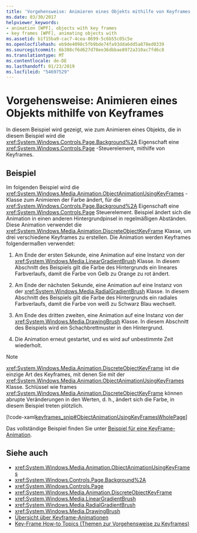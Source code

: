 ```yaml
---
title: 'Vorgehensweise: Animieren eines Objekts mithilfe von Keyframes'
ms.date: 03/30/2017
helpviewer_keywords:
- animation [WPF], objects with key frames
- key frames [WPF], animating objects with
ms.assetid: b1f15ba9-cac7-4cea-8699-5c6b55c05c5e
ms.openlocfilehash: eb9de4098c5fb9bde74fa93dda6dd5a878ed0339
ms.sourcegitcommit: 6b308cf6d627d78ee36dbbae8972a310ac7fd6c8
ms.translationtype: MT
ms.contentlocale: de-DE
ms.lasthandoff: 01/23/2019
ms.locfileid: "54697529"
---
```

# <a name="how-to-animate-an-object-by-using-key-frames"></a>Vorgehensweise: Animieren eines Objekts mithilfe von Keyframes
In diesem Beispiel wird gezeigt, wie zum Animieren eines Objekts, die in diesem Beispiel wird die <xref:System.Windows.Controls.Page.Background%2A> Eigenschaft eine <xref:System.Windows.Controls.Page> -Steuerelement, mithilfe von Keyframes.  
  
## <a name="example"></a>Beispiel  
 Im folgenden Beispiel wird die <xref:System.Windows.Media.Animation.ObjectAnimationUsingKeyFrames> -Klasse zum Animieren der Farbe ändert, für die <xref:System.Windows.Controls.Page.Background%2A> Eigenschaft eine <xref:System.Windows.Controls.Page> Steuerelement. Beispiel ändert sich die Animation in einen anderen Hintergrundpinsel in regelmäßigen Abständen. Diese Animation verwendet die <xref:System.Windows.Media.Animation.DiscreteObjectKeyFrame> Klasse, um drei verschiedene Keyframes zu erstellen. Die Animation werden Keyframes folgendermaßen verwendet:  
  
1.  Am Ende der ersten Sekunde, eine Animation auf eine Instanz von der <xref:System.Windows.Media.LinearGradientBrush> Klasse. In diesem Abschnitt des Beispiels gilt die Farbe des Hintergrunds ein lineares Farbverlaufs, damit die Farbe von Gelb zu Orange zu rot ändert.  
  
2.  Am Ende der nächsten Sekunde, eine Animation auf eine Instanz von der <xref:System.Windows.Media.RadialGradientBrush> Klasse. In diesem Abschnitt des Beispiels gilt die Farbe des Hintergrunds ein radiales Farbverlaufs, damit die Farbe von weiß zu Schwarz Blau wechselt.  
  
3.  Am Ende des dritten zweiten, eine Animation auf eine Instanz von der <xref:System.Windows.Media.DrawingBrush> Klasse. In diesem Abschnitt des Beispiels wird ein Schachbrettmuster in den Hintergrund.  
  
4.  Die Animation erneut gestartet, und es wird auf unbestimmte Zeit wiederholt.  
  
> [!NOTE]
>  <xref:System.Windows.Media.Animation.DiscreteObjectKeyFrame> ist die einzige Art des Keyframes, mit denen Sie mit der <xref:System.Windows.Media.Animation.ObjectAnimationUsingKeyFrames> Klasse. Schlüssel wie frames <xref:System.Windows.Media.Animation.DiscreteObjectKeyFrame> können abrupte Veränderungen in den Werten, d. h., ändert sich die Farbe, in diesem Beispiel treten plötzlich.  
  
 [!code-xaml[keyframes_snip#ObjectAnimationUsingKeyFramesWholePage](../../../../samples/snippets/xaml/VS_Snippets_Wpf/keyframes_snip/XAML/ObjectAnimationUsingKeyFramesExample.xaml#objectanimationusingkeyframeswholepage)]  
  
 Das vollständige Beispiel finden Sie unter [Beispiel für eine KeyFrame-Animation](https://go.microsoft.com/fwlink/?LinkID=160012).  
  
## <a name="see-also"></a>Siehe auch
- <xref:System.Windows.Media.Animation.ObjectAnimationUsingKeyFrames>
- <xref:System.Windows.Controls.Page.Background%2A>
- <xref:System.Windows.Controls.Page>
- <xref:System.Windows.Media.Animation.DiscreteObjectKeyFrame>
- <xref:System.Windows.Media.LinearGradientBrush>
- <xref:System.Windows.Media.RadialGradientBrush>
- <xref:System.Windows.Media.DrawingBrush>
- [Übersicht über Keyframe-Animationen](../../../../docs/framework/wpf/graphics-multimedia/key-frame-animations-overview.md)
- [Key-Frame How-to Topics (Themen zur Vorgehensweise zu Keyframes)](../../../../docs/framework/wpf/graphics-multimedia/key-frame-animation-how-to-topics.md)
